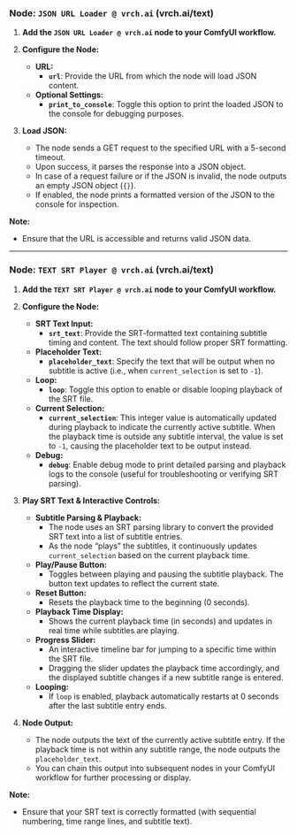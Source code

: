 ### Node: `JSON URL Loader @ vrch.ai` (vrch.ai/text)

1. **Add the `JSON URL Loader @ vrch.ai` node to your ComfyUI workflow.**

2. **Configure the Node:**
   - **URL:**
     - **`url`**: Provide the URL from which the node will load JSON content.
   - **Optional Settings:**
     - **`print_to_console`**: Toggle this option to print the loaded JSON to the console for debugging purposes.

3. **Load JSON:**
   - The node sends a GET request to the specified URL with a 5-second timeout.
   - Upon success, it parses the response into a JSON object.
   - In case of a request failure or if the JSON is invalid, the node outputs an empty JSON object (`{}`).
   - If enabled, the node prints a formatted version of the JSON to the console for inspection.

**Note:**
- Ensure that the URL is accessible and returns valid JSON data.


---

### Node: `TEXT SRT Player @ vrch.ai` (vrch.ai/text)

1. **Add the `TEXT SRT Player @ vrch.ai` node to your ComfyUI workflow.**

2. **Configure the Node:**
   - **SRT Text Input:**
     - **`srt_text`**: Provide the SRT-formatted text containing subtitle timing and content. The text should follow proper SRT formatting.
   - **Placeholder Text:**
     - **`placeholder_text`**: Specify the text that will be output when no subtitle is active (i.e., when `current_selection` is set to `-1`).
   - **Loop:**
     - **`loop`**: Toggle this option to enable or disable looping playback of the SRT file.
   - **Current Selection:**
     - **`current_selection`**: This integer value is automatically updated during playback to indicate the currently active subtitle. When the playback time is outside any subtitle interval, the value is set to `-1`, causing the placeholder text to be output instead.
   - **Debug:**
     - **`debug`**: Enable debug mode to print detailed parsing and playback logs to the console (useful for troubleshooting or verifying SRT parsing).

3. **Play SRT Text & Interactive Controls:**
   - **Subtitle Parsing & Playback:**
     - The node uses an SRT parsing library to convert the provided SRT text into a list of subtitle entries.
     - As the node “plays” the subtitles, it continuously updates `current_selection` based on the current playback time.
   - **Play/Pause Button:**
     - Toggles between playing and pausing the subtitle playback. The button text updates to reflect the current state.
   - **Reset Button:**
     - Resets the playback time to the beginning (0 seconds).
   - **Playback Time Display:**
     - Shows the current playback time (in seconds) and updates in real time while subtitles are playing.
   - **Progress Slider:**
     - An interactive timeline bar for jumping to a specific time within the SRT file.  
     - Dragging the slider updates the playback time accordingly, and the displayed subtitle changes if a new subtitle range is entered.
   - **Looping:**
     - If `loop` is enabled, playback automatically restarts at 0 seconds after the last subtitle entry ends.

4. **Node Output:**
   - The node outputs the text of the currently active subtitle entry. If the playback time is not within any subtitle range, the node outputs the `placeholder_text`.
   - You can chain this output into subsequent nodes in your ComfyUI workflow for further processing or display.

**Note:**
- Ensure that your SRT text is correctly formatted (with sequential numbering, time range lines, and subtitle text).